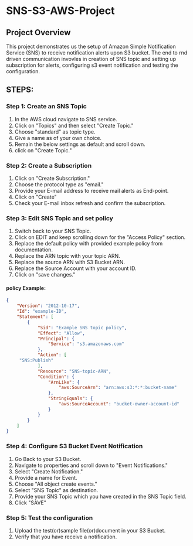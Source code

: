 # SNS-S3-AWS-Project
## Project Overview
This project demonstrates us the setup of Amazon Simple Notification Service (SNS) to receive notification alerts upon S3 bucket. The end to rnd driven communication invovles in creation of SNS topic and setting up subscription for alerts, configuring s3 event notification and testing the configuration.

## STEPS:

### Step 1: Create an SNS Topic
1. In the AWS cloud navigate to SNS service.
2. Click on "Topics" and then select "Create Topic."
3. Choose "standard" as topic type.
4. Give a name as of your own choice.
5. Remain the below settings as default and scroll down.
6. click on "Create Topic."

### Step 2: Create a Subscription 
1. Click on "Create Subscription."
2. Choose the protocol type as "email."
3. Provide your E-mail address to receive mail alerts as End-point.
4. Click on "Create"
5. Check your E-mail inbox refresh and confirm the subscription.

### Step 3: Edit SNS Topic and set policy 
1. Switch back to your SNS Topic.
2. Click on EDIT and keep scrolling down for the "Access Policy" section.
3. Replace the default policy with provided example policy from documentation.
4. Replace the ARN topic with your topic ARN.
5. Replace the source ARN with S3 Bucket ARN.
6. Replace the Source Account with your account ID.
7. Click on "save changes."

#### policy Example:

```json
{
    "Version": "2012-10-17",
    "Id": "example-ID",
    "Statement": [
        {
            "Sid": "Example SNS topic policy",
            "Effect": "Allow",
            "Principal": {
                "Service": "s3.amazonaws.com"
            },
            "Action": [
     "SNS:Publish"
            ],
            "Resource": "SNS-topic-ARN",
            "Condition": {
                "ArnLike": {
                    "aws:SourceArn": "arn:aws:s3:*:*:bucket-name"
                },
                "StringEquals": {
                    "aws:SourceAccount": "bucket-owner-account-id"
                }
            }
        }
    ]
}                  
```
### Step 4: Configure S3 Bucket Event Notification
1. Go Back to your S3 Bucket.
2. Navigate to properties and scroll down to "Event Notifications."
3. Select "Create Notification."
4. Provide a name for Event.
5. Choose "All object create events."
6. Select "SNS Topic" as destination.
7. Provide your SNS Topic which you have created in the SNS Topic field.
8. Click "SAVE"

### Step 5: Test the configuration 
1. Upload the test(or)sample file(or)document in your S3 Bucket.
2. Verify that you have receive a notification.
